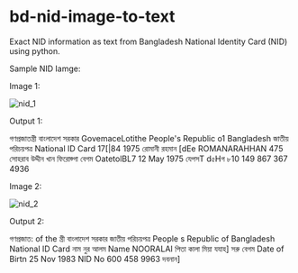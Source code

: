 # bd-nid-image-to-text
Exact NID information as text from Bangladesh National Identity Card (NID) using python.

Sample NID Iamge:

Image 1:

![nid_1](https://user-images.githubusercontent.com/23233774/132990085-f3630a8c-013d-4a40-9197-c90e3605de41.jpg)

Output 1: 

গণপ্রজাতন্ত্রী বাংলাদেশ সরকার
GovemaceLotithe People's Republic o1 Bangladesh
জাতীয় পরিচয়পত্র
National ID Card
17[|84 1975
রোমানী রহমান
[dEe
ROMANARAHHAN
475
সোহরাব উদ্দীন খান
ফিরোজ্গা বেগম
OatetolBL7
12 May 1975
যেপসT
d৫Hগ
৮10 149
867 367 4936

Image 2:

![nid_2](https://user-images.githubusercontent.com/23233774/132990077-91d175d4-572b-4839-bfd2-e0c5e386f36f.jpg)

Output 2:

গণপ্রজাত:
of the
ন্ত্রী বাংলাদেশ সরকার
জাতীয় পরিচয়পত্র
People s Republic of Bangladesh
National ID Card
নাম
নুর আলম
Name
NOORALAI
পিতা
কালা মিয়া
যযাহ]
সরু বেগম
Date of Birtn
25 Nov 1983
NID No
600 458 9963
দবনান]


